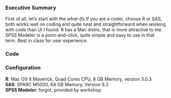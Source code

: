 ### Executive Summary
First of all, let’s start with the *what-if*s
If you are a coder, choose R or SAS, both works well on coding and quite neat and straightforward when working with code than UI I found. R has a Mac distro, that is more attractive to me. 
SPSS Modeler is a point-and-click, quite simple and easy to use in that term. Best in class for user experience.

### Code

### Configuration
**R**: Mac OS X Maverick, Quad Cores CPU, 8 GB Memory, version 3.0.3  
**SAS**: SPARC M5000, 64 GB Memory, Version 9.2  
**SPSS Modeler**: forgot, provided by workshop